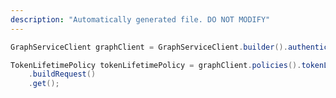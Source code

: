 ```yaml
---
description: "Automatically generated file. DO NOT MODIFY"
---
```

<!-- markdownlint-disable MD041 -->

```java
GraphServiceClient graphClient = GraphServiceClient.builder().authenticationProvider( authProvider ).buildClient();

TokenLifetimePolicy tokenLifetimePolicy = graphClient.policies().tokenLifetimePolicies("{id}")
    .buildRequest()
    .get();
```
